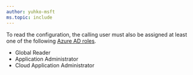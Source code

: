 ```yaml
---
author: yuhko-msft
ms.topic: include
---
```


To read the configuration, the calling user must also be assigned at least one of the following [Azure AD roles](/azure/active-directory/roles/permissions-reference?toc=%2Fgraph%2Ftoc.json).

- Global Reader
- Application Administrator
- Cloud Application Administrator
